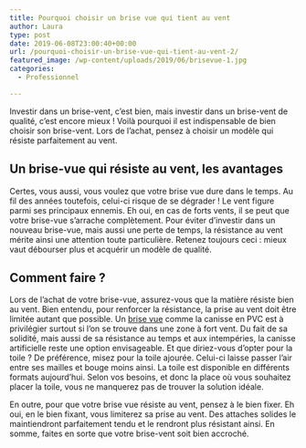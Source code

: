 ```yaml
---
title: Pourquoi choisir un brise vue qui tient au vent
author: Laura
type: post
date: 2019-06-08T23:00:40+00:00
url: /pourquoi-choisir-un-brise-vue-qui-tient-au-vent-2/
featured_image: /wp-content/uploads/2019/06/brisevue-1.jpg
categories:
  - Professionnel

---
```

Investir dans un brise-vent, c’est bien, mais investir dans un brise-vent de qualité, c’est encore mieux ! Voilà pourquoi il est indispensable de bien choisir son brise-vent. Lors de l’achat, pensez à choisir un modèle qui résiste parfaitement au vent.



## Un brise-vue qui résiste au vent, les avantages



Certes, vous aussi, vous voulez que votre brise vue dure dans le temps. Au fil des années toutefois, celui-ci risque de se dégrader ! Le vent figure parmi ses principaux ennemis. Eh oui, en cas de forts vents, il se peut que votre brise-vue s’arrache complètement. Pour éviter d’investir dans un nouveau brise-vue, mais aussi une perte de temps, la résistance au vent mérite ainsi une attention toute particulière. Retenez toujours ceci : mieux vaut débourser plus et acquérir un modèle de qualité.



## Comment faire ?



Lors de l’achat de votre brise-vue, assurez-vous que la matière résiste bien au vent. Bien entendu, pour renforcer la résistance, la prise au vent doit être limitée autant que possible. Un <a href="https://www.labelhabitation.com/equipement-du-jardin/agencement-de-jardin/brise-vue-paravent.html" target="_blank">brise vue</a> comme la canisse en PVC est à privilégier surtout si l’on se trouve dans une zone à fort vent. Du fait de sa solidité, mais aussi de sa résistance au temps et aux intempéries, la canisse artificielle reste une option envisageable. Et que diriez-vous d’opter pour la toile ? De préférence, misez pour la toile ajourée. Celui-ci laisse passer l’air entre ses mailles et bouge moins ainsi. La toile est disponible en différents formats aujourd’hui. Selon vos besoins, et donc la place où vous souhaitez placer la toile, vous ne manquerez pas de trouver la solution idéale.



En outre, pour que votre brise vue résiste au vent, pensez à le bien fixer. Eh oui, en le bien fixant, vous limiterez sa prise au vent. Des attaches solides le maintiendront parfaitement tendu et le rendront plus résistant ainsi. En somme, faites en sorte que votre brise-vent soit bien accroché.